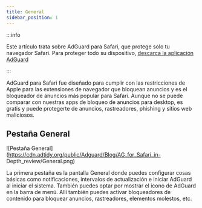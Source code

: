 ```yaml
---
title: General
sidebar_position: 1
---
```


:::info

Este artículo trata sobre AdGuard para Safari, que protege solo tu navegador Safari. Para proteger todo su dispositivo, [descarca la aplicación AdGuard](https://agrd.io/download-kb-adblock)

:::

AdGuard para Safari fue diseñado para cumplir con las restricciones de Apple para las extensiones de navegador que bloquean anuncios y es el bloqueador de anuncios más popular para Safari. Aunque no se puede comparar con nuestras apps de bloqueo de anuncios para desktop, es gratis y puede protegerte de anuncios, rastreadores, phishing y sitios web maliciosos.

## Pestaña General

![Pestaña General](https://cdn.adtidy.org/public/Adguard/Blog/AG_for_Safari_in- Depth_review/General.png)

La primera pestaña es la pantalla General donde puedes configurar cosas básicas como notificaciones, intervalos de actualización e iniciar AdGuard al iniciar el sistema. También puedes optar por mostrar el icono de AdGuard en la barra de menú. Allí también puedes activar bloqueadores de contenido para bloquear anuncios, rastreadores, elementos molestos, etc.
